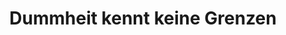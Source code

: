 ---
permalink: /fest-flauschig/jingles/dummheitkenntkeinegrenzen
layout: timestamp
title: Dummheit kennt keine Grenzen
type_csv: jingles
csv_name: timestamps_dummheitkenntkeinegrenzen
parent: Jingles
grand_parent: Fest und Flauschig
---